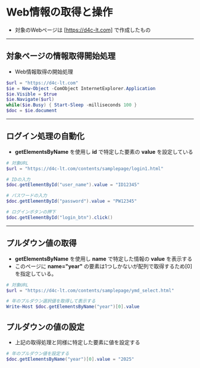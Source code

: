 # Web情報の取得と操作  
* 対象のWebページは [https://d4c-lt.com] で作成したもの

***
## 対象ページの情報取得開始処理  
* Web情報取得の開始処理
```PowerShell
$url = "https://d4c-lt.com"
$ie = New-Object -ComObject InternetExplorer.Application
$ie.Visible = $true
$ie.Navigate($url)
while($ie.Busy) { Start-Sleep -milliseconds 100 }
$doc = $ie.document
```

***
## ログイン処理の自動化  
* __getElementsByName__ を使用し __id__ で特定した要素の __value__ を設定している
```PowerShell
# 対象URL
$url = "https://d4c-lt.com/contents/samplepage/login1.html"

# IDの入力
$doc.getElementById("user_name").value = "ID12345"

# パスワードの入力
$doc.getElementById("password").value = "PW12345"

# ログインボタンの押下
$doc.getElementById("login_btn").click()
```

***
## プルダウン値の取得  
* __getElementsByName__ を使用し __name__ で特定した情報の __value__ を表示する
* このページに __name="year"__ の要素は1つしかないが配列で取得するため[0]を指定している。

```PowerShell
# 対象URL
$url = "https://d4c-lt.com/contents/samplepage/ymd_select.html"

# 年のプルダウン選択値を取得して表示する
Write-Host $doc.getElementsByName("year")[0].value
```

## プルダウンの値の設定  
* 上記の取得処理と同様に特定した要素に値を設定する
```PowerShell
# 年のプルダウン値を設定する
$doc.getElementsByName("year")[0].value = "2025"
```
